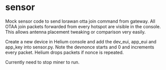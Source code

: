 # sensor
Mock sensor code to send lorawan otta join command from gateway. All OTAA join packets forwarded from every hotspot are visible in the console. This allows antenna placement tweaking or comparison very easily.

Create a new device in Helium console and add the dev_eui, app_eui and app_key into sensor.py. Note the devnonce starts and 0 and increments every packet. Helium drops packets if nonce is repeated. 

Currently need to stop miner to run.
